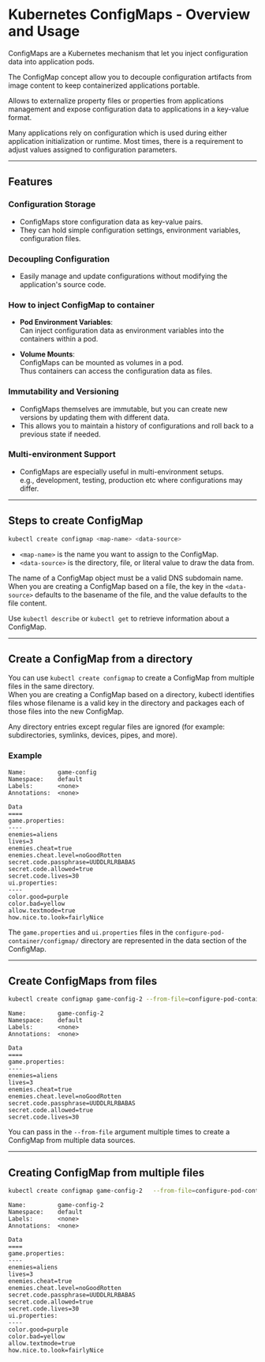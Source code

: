 # Kubernetes ConfigMaps - Overview and Usage

ConfigMaps are a Kubernetes mechanism that let you inject configuration data into application pods.

The ConfigMap concept allow you to decouple configuration artifacts from image content to keep containerized applications portable.  

Allows to externalize property files or properties from applications management and expose configuration data to applications in a key-value format.

Many applications rely on configuration which is used during either application initialization or runtime. Most times, there is a requirement to adjust values assigned to configuration parameters.

---

## Features

### Configuration Storage
- ConfigMaps store configuration data as key-value pairs.
- They can hold simple configuration settings, environment variables, configuration files.

### Decoupling Configuration
- Easily manage and update configurations without modifying the application's source code.

### How to inject ConfigMap to container
- **Pod Environment Variables**:  
  Can inject configuration data as environment variables into the containers within a pod.  

- **Volume Mounts**:  
  ConfigMaps can be mounted as volumes in a pod.  
  Thus containers can access the configuration data as files.  

### Immutability and Versioning
- ConfigMaps themselves are immutable, but you can create new versions by updating them with different data.
- This allows you to maintain a history of configurations and roll back to a previous state if needed.

### Multi-environment Support
- ConfigMaps are especially useful in multi-environment setups.  
  e.g., development, testing, production etc where configurations may differ.

---

## Steps to create ConfigMap

```bash
kubectl create configmap <map-name> <data-source>
```

- `<map-name>` is the name you want to assign to the ConfigMap.  
- `<data-source>` is the directory, file, or literal value to draw the data from.  

The name of a ConfigMap object must be a valid DNS subdomain name.  
When you are creating a ConfigMap based on a file, the key in the `<data-source>` defaults to the basename of the file, and the value defaults to the file content.  

Use `kubectl describe` or `kubectl get` to retrieve information about a ConfigMap.

---

## Create a ConfigMap from a directory

You can use `kubectl create configmap` to create a ConfigMap from multiple files in the same directory.  
When you are creating a ConfigMap based on a directory, kubectl identifies files whose filename is a valid key in the directory and packages each of those files into the new ConfigMap.  

Any directory entries except regular files are ignored (for example: subdirectories, symlinks, devices, pipes, and more).

### Example

```
Name:         game-config
Namespace:    default
Labels:       <none>
Annotations:  <none>

Data
====
game.properties:
----
enemies=aliens
lives=3
enemies.cheat=true
enemies.cheat.level=noGoodRotten
secret.code.passphrase=UUDDLRLRBABAS
secret.code.allowed=true
secret.code.lives=30
ui.properties:
----
color.good=purple
color.bad=yellow
allow.textmode=true
how.nice.to.look=fairlyNice
```

The `game.properties` and `ui.properties` files in the `configure-pod-container/configmap/` directory are represented in the data section of the ConfigMap.

---

## Create ConfigMaps from files

```bash
kubectl create configmap game-config-2 --from-file=configure-pod-container/configmap/game.properties
```

```
Name:         game-config-2
Namespace:    default
Labels:       <none>
Annotations:  <none>

Data
====
game.properties:
----
enemies=aliens
lives=3
enemies.cheat=true
enemies.cheat.level=noGoodRotten
secret.code.passphrase=UUDDLRLRBABAS
secret.code.allowed=true
secret.code.lives=30
```

You can pass in the `--from-file` argument multiple times to create a ConfigMap from multiple data sources.

---

## Creating ConfigMap from multiple files

```bash
kubectl create configmap game-config-2   --from-file=configure-pod-container/configmap/game.properties   --from-file=configure-pod-container/configmap/ui.properties
```
```
Name:         game-config-2
Namespace:    default
Labels:       <none>
Annotations:  <none>

Data
====
game.properties:
----
enemies=aliens
lives=3
enemies.cheat=true
enemies.cheat.level=noGoodRotten
secret.code.passphrase=UUDDLRLRBABAS
secret.code.allowed=true
secret.code.lives=30
ui.properties:
----
color.good=purple
color.bad=yellow
allow.textmode=true
how.nice.to.look=fairlyNice
```
